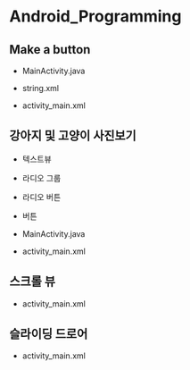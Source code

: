 # Android_Programming

## Make a button

- MainActivity.java

- string.xml

- activity_main.xml

## 강아지 및 고양이 사진보기

- 텍스트뷰

- 라디오 그룹

- 라디오 버튼

- 버튼

- MainActivity.java
- activity_main.xml

## 스크롤 뷰

- activity_main.xml

## 슬라이딩 드로어

- activity_main.xml
